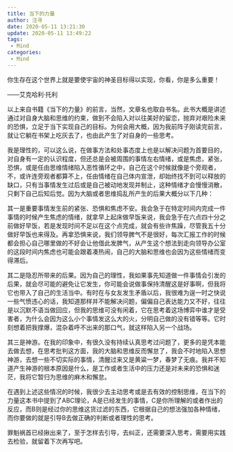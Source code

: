 ```yaml
---
title: 当下的力量
author: 汪寻
date: 2020-05-11 13:21:30
update: 2020-05-11 13:49:22
tags:
 - Mind
categories:
 - Mind
---
```


你生存在这个世界上就是要使宇宙的神圣目标得以实现，你看，你是多么重要！

——艾克哈利·托利

<!-- more -->

以上来自书籍《当下的力量》的前言，当然，文章名也取自书名。此书大概是讲述通过对自身大脑和思维的约束，做到不会陷入对以往美好的留恋，抛弃对艰险未来的恐惧，立足于当下实现自己的目标。为何会用大概，因为我前阵子刚读完前言，就让它躺在书架上吃灰去了，也由此产生了对自身的一些思考。

我是理性的，可以这么说，在做事方法和处事态度上也是以解决问题为首要目的，对自身有一定的认识程度，但还总是会被周围的事情左右情绪，或是焦虑，紧张，恐惧，或是任由思维情绪陷入恶性循环之中，自己在这个时候就像是个旁观者，不，或许连旁观者都算不上，任由情绪在自己体内宣泄，却始终找不到可以释放的缺口，只有当事情发生过后或是自己被动地发现并制止，这种情绪才会慢慢消散，只剩下自己后知后觉。因为大脑或者思维捣乱所产生的后果大概分以下几种：

其一是重要事情发生前的紧张、恐惧和焦虑不安。我会急于在特定时间内完成一件事情的时候产生焦虑的情绪，就拿早上起床做早饭来说，我会急于在六点四十分之前做好早饭，若是发现时间不足以在这个点完成，就会有些许焦躁，尽管我五十分做好早饭也来得及。再拿恐惧来说，我们领导脾气不是很好，每次汇报工作的时候都会担心自己哪里做的不好会让他借此发脾气，从产生这个想法到走向领导办公室的这段时间内焦虑也可能会跟着凑热闹，自己的大脑和思维也会因为这些情绪而变得滞后。

其二是隐忍所带来的后果。因为自己的理性，我如果事先知道做一件事情会引发的后果，就会尽可能的避免让它发生，你可能会说做事保持清醒这是好事啊，但我将它也带入了自己的生活当中。有时在与女友发生矛盾以后，我很难为逞一时之快说一些气愤违心的话，我知道那样并不能解决问题，偏偏自己表达能力又不好，往往是以沉默不语当做回应，但我的思维可没有闲着，它在思考着这场博弈中谁才是受害者，为什么会因为这么小个事情发这么大的火，分明自己做的没有错等等。它时刻想着把我撑爆，混杂着呼不出来的那口气，就这样陷入另一个战场。

其三是神游。在我的印象中，有很久没有持续认真思考过问题了，更多的是凭本能去做去想，在思考批判这方面，我的大脑和思维反而懈怠了，我会不时地陷入思想神游，去想一些不切实际的事情，清醒过来又是黄粱一梦，春梦了无痕。我并不知道产生神游的根本原因是什么，是工作或者生活中的压力还是对未来的恐惧和迷茫，我将它暂归为思维的麻木和懈怠。

在遇到上述这些情况的时候，我很少去主动思考或是去有效的控制思维，在当下的力量这本书中提到了ABC理论，A是已经发生的事情，C是你所理解的或者作出的反应，而B则是经过你的思维这货过滤的东西，它根据自己的想法强加各种情绪，而你要做的就是引导B去做正确的判断或者理性的思考。

罪魁祸首已经揪出来了，至于怎样去引导，去纠正，还需要深入思考，需要用实践去检验，就留着下次再写吧。
